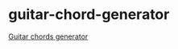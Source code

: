 # guitar-chord-generator
[Guitar chords generator](https://skopylov58.github.io/guitar-chord-generator/public/chords.html)


